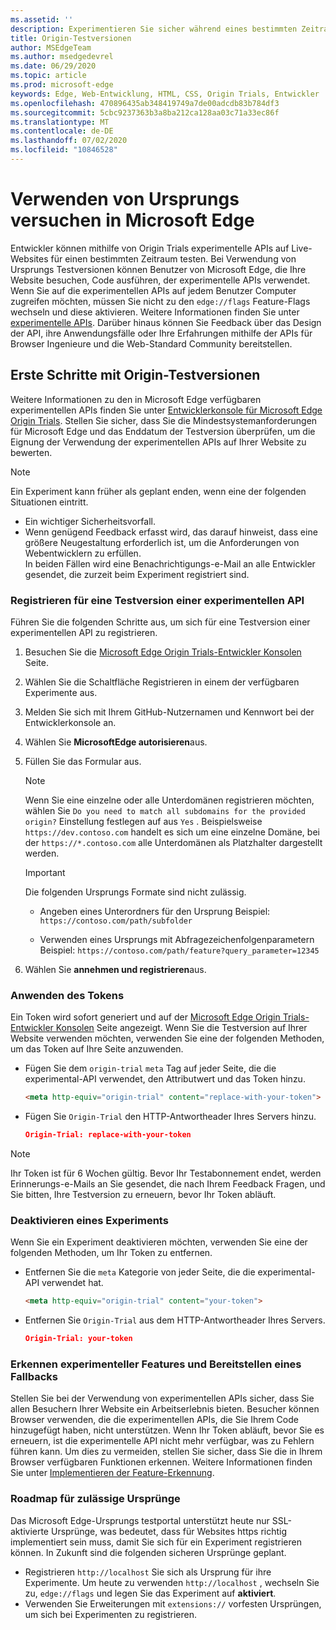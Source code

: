 ```yaml
---
ms.assetid: ''
description: Experimentieren Sie sicher während eines bestimmten Zeitraums, und geben Sie Feedback zu neuen Plattformfeatures.
title: Origin-Testversionen
author: MSEdgeTeam
ms.author: msedgedevrel
ms.date: 06/29/2020
ms.topic: article
ms.prod: microsoft-edge
keywords: Edge, Web-Entwicklung, HTML, CSS, Origin Trials, Entwickler
ms.openlocfilehash: 470896435ab348419749a7de00adcdb83b784df3
ms.sourcegitcommit: 5cbc9237363b3a8ba212ca128aa03c71a33ec86f
ms.translationtype: MT
ms.contentlocale: de-DE
ms.lasthandoff: 07/02/2020
ms.locfileid: "10846528"
---
```

# Verwenden von Ursprungs versuchen in Microsoft Edge  

Entwickler können mithilfe von Origin Trials experimentelle APIs auf Live-Websites für einen bestimmten Zeitraum testen.  Bei Verwendung von Ursprungs Testversionen können Benutzer von Microsoft Edge, die Ihre Website besuchen, Code ausführen, der experimentelle APIs verwendet.  Wenn Sie auf die experimentellen APIs auf jedem Benutzer Computer zugreifen möchten, müssen Sie nicht zu den `edge://flags` Feature-Flags wechseln und diese aktivieren.  Weitere Informationen finden Sie unter [experimentelle APIs][DeveloperMicrsoftEdgeOriginTrials].  Darüber hinaus können Sie Feedback über das Design der API, ihre Anwendungsfälle oder Ihre Erfahrungen mithilfe der APIs für Browser Ingenieure und die Web-Standard Community bereitstellen.  

## Erste Schritte mit Origin-Testversionen  

Weitere Informationen zu den in Microsoft Edge verfügbaren experimentellen APIs finden Sie unter [Entwicklerkonsole für Microsoft Edge Origin Trials][DeveloperMicrsoftEdgeOriginTrials].  Stellen Sie sicher, dass Sie die Mindestsystemanforderungen für Microsoft Edge und das Enddatum der Testversion überprüfen, um die Eignung der Verwendung der experimentellen APIs auf Ihrer Website zu bewerten.  

> [!NOTE]
> Ein Experiment kann früher als geplant enden, wenn eine der folgenden Situationen eintritt.  
> *   Ein wichtiger Sicherheitsvorfall.  
> *   Wenn genügend Feedback erfasst wird, das darauf hinweist, dass eine größere Neugestaltung erforderlich ist, um die Anforderungen von Webentwicklern zu erfüllen.  
> In beiden Fällen wird eine Benachrichtigungs-e-Mail an alle Entwickler gesendet, die zurzeit beim Experiment registriert sind.  

### Registrieren für eine Testversion einer experimentellen API  

Führen Sie die folgenden Schritte aus, um sich für eine Testversion einer experimentellen API zu registrieren.  

1.  Besuchen Sie die [Microsoft Edge Origin Trials-Entwickler Konsolen][DeveloperMicrsoftEdgeOriginTrials] Seite.  
1.  Wählen Sie die Schaltfläche Registrieren in einem der verfügbaren Experimente aus.  
1.  Melden Sie sich mit Ihrem GitHub-Nutzernamen und Kennwort bei der Entwicklerkonsole an.  
1.  Wählen Sie **MicrosoftEdge autorisieren**aus.  
1.  Füllen Sie das Formular aus.  
    
    > [!NOTE]
    > Wenn Sie eine einzelne oder alle Unterdomänen registrieren möchten, wählen Sie `Do you need to match all subdomains for the provided origin?` Einstellung festlegen auf aus `Yes` .  Beispielsweise `https://dev.contoso.com` handelt es sich um eine einzelne Domäne, bei der `https://*.contoso.com` alle Unterdomänen als Platzhalter dargestellt werden.  
    
    > [!IMPORTANT]
    > Die folgenden Ursprungs Formate sind nicht zulässig.  
    > *   Angeben eines Unterordners für den Ursprung  Beispiel: `https://contoso.com/path/subfolder`  
    > 
    > *   Verwenden eines Ursprungs mit Abfragezeichenfolgenparametern  Beispiel: `https://contoso.com/path/feature?query_parameter=12345`  
    
1.  Wählen Sie **annehmen und registrieren**aus.  

### Anwenden des Tokens  

Ein Token wird sofort generiert und auf der [Microsoft Edge Origin Trials-Entwickler Konsolen][DeveloperMicrsoftEdgeOriginTrials] Seite angezeigt.  Wenn Sie die Testversion auf Ihrer Website verwenden möchten, verwenden Sie eine der folgenden Methoden, um das Token auf Ihre Seite anzuwenden.  

*   Fügen Sie dem `origin-trial` `meta` Tag auf jeder Seite, die die experimental-API verwendet, den Attributwert und das Token hinzu.  
    
    ```html
    <meta http-equiv="origin-trial" content="replace-with-your-token">
    ```  
    
*   Fügen Sie `Origin-Trial` den HTTP-Antwortheader Ihres Servers hinzu.  
    
    ```json
    Origin-Trial: replace-with-your-token
    ```  
    
> [!NOTE]
> Ihr Token ist für 6 Wochen gültig.  Bevor Ihr Testabonnement endet, werden Erinnerungs-e-Mails an Sie gesendet, die nach Ihrem Feedback Fragen, und Sie bitten, Ihre Testversion zu erneuern, bevor Ihr Token abläuft.  

### Deaktivieren eines Experiments  

Wenn Sie ein Experiment deaktivieren möchten, verwenden Sie eine der folgenden Methoden, um Ihr Token zu entfernen.  

*   Entfernen Sie die `meta` Kategorie von jeder Seite, die die experimental-API verwendet hat.  
    
    ```html
    <meta http-equiv="origin-trial" content="your-token">
    ```  
    
*   Entfernen Sie `Origin-Trial` aus dem HTTP-Antwortheader Ihres Servers.  
    
    ```json
    Origin-Trial: your-token
    ```  
    
### Erkennen experimenteller Features und Bereitstellen eines Fallbacks  

Stellen Sie bei der Verwendung von experimentellen APIs sicher, dass Sie allen Besuchern Ihrer Website ein Arbeitserlebnis bieten.  Besucher können Browser verwenden, die die experimentellen APIs, die Sie Ihrem Code hinzugefügt haben, nicht unterstützen.  Wenn Ihr Token abläuft, bevor Sie es erneuern, ist die experimentelle API nicht mehr verfügbar, was zu Fehlern führen kann.  Um dies zu vermeiden, stellen Sie sicher, dass Sie die in Ihrem Browser verfügbaren Funktionen erkennen.  Weitere Informationen finden Sie unter [Implementieren der Feature-Erkennung][MDNImplementingFeatureDetection].

### Roadmap für zulässige Ursprünge  

Das Microsoft Edge-Ursprungs testportal unterstützt heute nur SSL-aktivierte Ursprünge, was bedeutet, dass für Websites https richtig implementiert sein muss, damit Sie sich für ein Experiment registrieren können.  In Zukunft sind die folgenden sicheren Ursprünge geplant.  

*   Registrieren `http://localhost` Sie sich als Ursprung für ihre Experimente.  Um heute zu verwenden `http://localhost` , wechseln Sie zu, `edge://flags` und legen Sie das Experiment auf **aktiviert**.  
*   Verwenden Sie Erweiterungen mit `extensions://` vorfesten Ursprüngen, um sich bei Experimenten zu registrieren.  
    
<!-- links -->  

[DeveloperMicrsoftEdgeOriginTrials]: https://developer.microsoft.com/microsoft-edge/origin-trials "Microsoft Edge Origin Trials-Entwicklerkonsole | Microsoft docs"  

[MDNImplementingFeatureDetection]: https://developer.mozilla.org/docs/learn/tools_and_testing/cross_browser_testing/feature_detection "Implementieren der Feature-Erkennung | MDN"  
